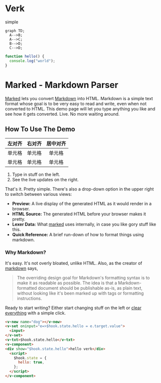 # Verk

simple

```mermaid
graph TD;
  A-->B;
  A-->C;
  B-->D;
  C-->D;
```

```javascript
function hello() {
  console.log("world");
}
```


# Marked - Markdown Parser

[Marked] lets you convert [Markdown] into HTML.  Markdown is a simple text format whose goal is to be very easy to read and write, even when not converted to HTML.  This demo page will let you type anything you like and see how it gets converted.  Live.  No more waiting around.

## How To Use The Demo


| 左对齐 | 右对齐 | 居中对齐 |
| :-----| ----: | :----: |
| 单元格 | 单元格 | 单元格 |
| 单元格 | 单元格 | 单元格 |

1. Type in stuff on the left.
2. See the live updates on the right.

That's it.  Pretty simple.  There's also a drop-down option in the upper right to switch between various views:

- **Preview:**  A live display of the generated HTML as it would render in a browser.
- **HTML Source:**  The generated HTML before your browser makes it pretty.
- **Lexer Data:**  What [marked] uses internally, in case you like gory stuff like this.
- **Quick Reference:**  A brief run-down of how to format things using markdown.

### Why Markdown?


It's easy.  It's not overly bloated, unlike HTML.  Also, as the creator of [markdown] says,

> The overriding design goal for Markdown's
> formatting syntax is to make it as readable
> as possible. The idea is that a
> Markdown-formatted document should be
> publishable as-is, as plain text, without
> looking like it's been marked up with tags
> or formatting instructions.

Ready to start writing?  Either start changing stuff on the left or
[clear everything](/demo/?text=) with a simple click.

[Marked]: https://github.com/markedjs/marked/
[Markdown]: http://daringfireball.net/projects/markdown/


```html
<v-new name="dog"></v-new>
<v-set oninput="e=>$hook.state.hello = e.target.value">
  <input>
</v-set>
<v-txt>$hook.state.hello</v-txt>
<v-component>
<div show="$hook.state.hello">hello verk</div>
  <script>
    $hook.state = {
      hello: true,
    };
  </script>
</v-component>
```
